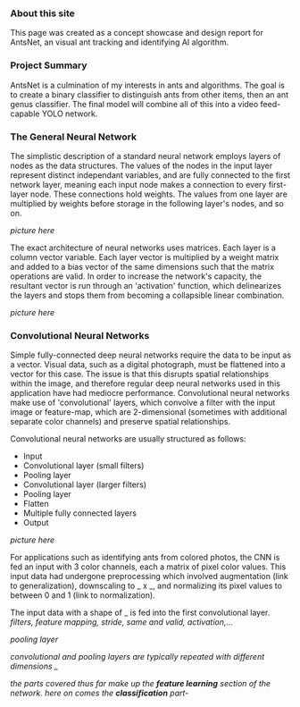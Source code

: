 [comment]: hi

### About this site

This page was created as a concept showcase and design report for AntsNet, an visual ant tracking and identifying AI algorithm.

### Project Summary

AntsNet is a culmination of my interests in ants and algorithms. The goal is to create a binary classifier to distinguish ants from other items, then an ant genus classifier. The final model will combine all of this into a video feed-capable YOLO network.

### The General Neural Network

The simplistic description of a standard neural network employs layers of nodes as the data structures. The values of the nodes in the input layer represent distinct independant variables, and are fully connected to the first network layer, meaning each input node makes a connection to every first-layer node. These connections hold weights. The values from one layer are multiplied by weights before storage in the following layer's nodes, and so on.

*picture here*

The exact architecture of neural networks uses matrices. Each layer is a column vector variable. Each layer vector is multiplied by a weight matrix and added to a bias vector of the same dimensions such that the matrix operations are valid. In order to increase the network's capacity, the resultant vector is run through an 'activation' function, which delinearizes the layers and stops them from becoming a collapsible linear combination.

*picture here*

### Convolutional Neural Networks

Simple fully-connected deep neural networks require the data to be input as a vector. Visual data, such as a digital photograph, must be flattened into a vector for this case. The issue is that this disrupts spatial relationships within the image, and therefore regular deep neural networks used in this application have had mediocre performance. Convolutional neural networks make use of 'convolutional' layers, which convolve a filter with the input image or feature-map, which are 2-dimensional (sometimes with additional separate color channels) and preserve spatial relationships.

Convolutional neural networks are usually structured as follows:

- Input
- Convolutional layer (small filters)
- Pooling layer
- Convolutional layer (larger filters)
- Pooling layer
- Flatten
- Multiple fully connected layers
- Output

*picture here*

For applications such as identifying ants from colored photos, the CNN is fed an input with 3 color channels, each a matrix of pixel color values. This input data had undergone preprocessing which involved augmentation (link to generalization), downscaling to _ x _, and normalizing its pixel values to between 0 and 1 (link to normalization).

The input data with a shape of _ is fed into the first convolutional layer. *filters, feature mapping, stride, same and valid, activation,...*

*pooling layer*

*convolutional and pooling layers are typically repeated with different dimensions _*

*the parts covered thus far make up the **feature learning** section of the network. here on comes the **classification** part-*